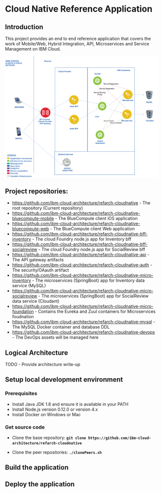 # Cloud Native Reference Application

## Introduction

This project provides an end to end reference application that covers the work of Mobile/Web, Hybrid Integration, API, Microservices and Service Management on IBM Cloud.

   ![Application Architecture](static/imgs/app_architecture.png?raw=true)

## Project repositories:

 - https://github.com/ibm-cloud-architecture/refarch-cloudnative                    - The root repository (Current repository)
 - https://github.com/ibm-cloud-architecture/refarch-cloudnative-bluecompute-mobile - The BlueCompute client iOS application
 - https://github.com/ibm-cloud-architecture/refarch-cloudnative-bluecompute-web    - The BlueCompute client Web application
 - https://github.com/ibm-cloud-architecture/refarch-cloudnative-bff-inventory      - The cloud Foundry node.js app for Inventory bff
 - https://github.com/ibm-cloud-architecture/refarch-cloudnative-bff-socialreview   - The cloud Foundry node.js app for SocialReview bff
 - https://github.com/ibm-cloud-architecture/refarch-cloudnative-api                - The API gateway artifacts
 - https://github.com/ibm-cloud-architecture/refarch-cloudnative-auth               - The security/OAauth artifact
 - https://github.com/ibm-cloud-architecture/refarch-cloudnative-micro-inventory    - The microservices (SpringBoot) app for Inventory data service (MySQL)
 - https://github.com/ibm-cloud-architecture/refarch-cloudnative-micro-socialreview - The microservices (SpringBoot) app for SocialReview data service (Cloudant)
 - https://github.com/ibm-cloud-architecture/refarch-cloudnative-micro-foundation   - Contains the Eureka and Zuul containers for Microservices foudnation
 - https://github.com/ibm-cloud-architecture/refarch-cloudnative-mysql              - The MySQL Docker container and database DDL
 - https://github.com/ibm-cloud-architecture/refarch-cloudnative-devops             - The DevOps assets will be managed here

## Logical Architecture

TODO - Provide architecture write-up

## Setup local development environment

### Prerequisites

- Install Java JDK 1.8 and ensure it is available in your PATH
- Install Node.js version 0.12.0 or version 4.x
- Install Docker on Windows or Mac

### Get source code

- Clone the base repository:
    **`git clone https://github.com/ibm-cloud-architecture/refarch-cloudnative`**

- Clone the peer repositories:
    **`./clonePeers.sh`**

## Build the application

## Deploy the application
